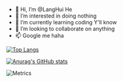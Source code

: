 - 👋 Hi, I’m @LangHui He
- 👀 I’m interested in doing nothing
- 🌱 I’m currently learning coding Y'll know 
- 💞️ I’m looking to collaborate on anything
- 📫 Google me haha


[![Top Langs](https://github-readme-stats.vercel.app/api/top-langs/?username=LangHuiHE&hide=Scilab&count_private=true)](https://github.com/anuraghazra/github-readme-stats)


[![Anurag's GitHub stats](https://github-readme-stats.vercel.app/api?username=LangHuiHE&theme=synthwave&count_private=true)](https://github.com/anuraghazra/github-readme-stats)


<!-- If you're using "master" as default branch -->
![Metrics](https://github.com/LangHuiHE/LangHuiHEr/blob/master/github-metrics.svg)

<!-- If you're using "main" as default branch -->
<!---
![Metrics](https://github.com/LangHuiHE/LangHuiHE/blob/main/github-metrics.svg)
--->
<!-- If you're using the "columns" display mode -->
<!---
<img src="https://github.com/my-github-user/my-github-user/blob/master/github-metrics.svg" alt="Metrics" width="100%">
--->


<!---
LangHuiHE/LangHuiHE is a ✨ special ✨ repository because its `README.md` (this file) appears on your GitHub profile.
You can click the Preview link to take a look at your changes.
--->
